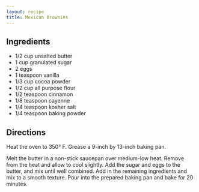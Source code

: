 ```yaml
---
layout: recipe
title: Mexican Brownies
---
```


## Ingredients

* 1/2 cup unsalted butter
* 1 cup granulated sugar
* 2 eggs
* 1 teaspoon vanilla
* 1/3 cup cocoa powder
* 1/2 cup all purpose flour
* 1/2 teaspoon cinnamon
* 1/8 teaspoon cayenne
* 1/4 teaspoon kosher salt
* 1/4 teaspoon baking powder

## Directions

Heat the oven to 350° F. Grease a 9-inch by 13-inch baking pan.

Melt the butter in a non-stick saucepan over medium-low heat. Remove from the heat and allow to cool slightly. Add the sugar and eggs to the butter, and mix until well combined. Add in the remaining ingredients and mix to a smooth texture. Pour into the prepared baking pan and bake for 20 minutes.
